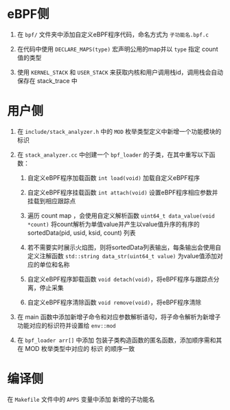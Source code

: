 # eBPF侧

1. 在 `bpf/` 文件夹中添加自定义eBPF程序代码，命名方式为 `子功能名.bpf.c`

2. 在代码中使用 `DECLARE_MAPS(type)` 宏声明公用的map并以 `type` 指定 count 值的类型

3. 使用 `KERNEL_STACK` 和 `USER_STACK` 来获取内核和用户调用栈id，调用栈会自动保存在 stack_trace 中

# 用户侧

1. 在 `include/stack_analyzer.h` 中的 `MOD` 枚举类型定义中新增一个功能模块的标识

2. 在 `stack_analyzer.cc` 中创建一个 `bpf_loader` 的子类，在其中重写以下函数：

    1. 自定义eBPF程序加载函数 `int load(void)` 加载自定义eBPF程序

    2. 自定义eBPF程序挂载函数 `int attach(void)` 设置eBPF程序相应参数并挂载到相应跟踪点

    3. 遍历 count map ，会使用自定义解析函数 `uint64_t data_value(void *count)` 将count解析为单值value并产生以value值升序的有序的 sortedData(pid, usid, ksid, count) 列表

    4. 若不需要实时展示火焰图，则将sortedData列表输出，每条输出会使用自定义注解函数 `std::string data_str(uint64_t value)` 为value值添加对应的单位和名称

    5. 自定义eBPF程序卸载函数 `void detach(void)`，将eBPF程序与跟踪点分离，停止采集

    6. 自定义eBPF程序清除函数 `void remove(void)`，将eBPF程序清除

3. 在 main 函数中添加新增子命令和对应参数解析语句，将子命令解析为新增子功能对应的标识符并设置给 `env::mod`

4. 在 `bpf_loader arr[]` 中添加 包装子类构造函数的匿名函数，添加顺序需和其在 MOD 枚举类型中对应的 标识 的顺序一致

# 编译侧

在 `Makefile` 文件中的 `APPS` 变量中添加 新增的子功能名 